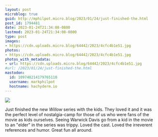 ```yaml
---
layout: post
microblog: true
guid: http://mphilpot.micro.blog/2023/01/24/just-finished-the.html
post_id: 1794481
date: 2023-01-24T21:34:08-0800
lastmod: 2023-01-24T21:34:08-0800
type: post
images:
- https://cdn.uploads.micro.blog/64442/2023/4cfc4b1e51.jpg
photos:
- https://cdn.uploads.micro.blog/64442/2023/4cfc4b1e51.jpg
photos_with_metadata:
- url: https://cdn.uploads.micro.blog/64442/2023/4cfc4b1e51.jpg
#url: /2023/01/24/just-finished-the.html
mastodon:
  id: 109748214179765110
  username: markphilpot
  hostname: hachyderm.io
---
```

![](https://micro.markphilpot.com/uploads/2023/4cfc4b1e51.jpg)

Just finished the new *Willow* series with the kids. They loved it and it was the perfect level of nostalgia-camp for those of us who were fans of the movie as kids ourselves. Seeing Warwick Davis go from a kid in the movie to an "elder" in the series was trippy. Loved the cast. Loved the irreverent references and humor. Great fun all around.

